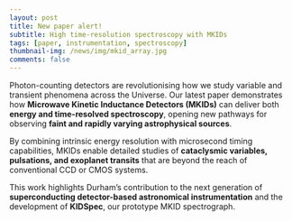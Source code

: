 ```yaml
---
layout: post
title: New paper alert!
subtitle: High time-resolution spectroscopy with MKIDs
tags: [paper, instrumentation, spectroscopy]
thumbnail-img: /news/img/mkid_array.jpg
comments: false
---
```


Photon-counting detectors are revolutionising how we study variable and transient phenomena across the Universe. Our latest paper demonstrates how **Microwave Kinetic Inductance Detectors (MKIDs)** can deliver both **energy and time-resolved spectroscopy**, opening new pathways for observing **faint and rapidly varying astrophysical sources**.

By combining intrinsic energy resolution with microsecond timing capabilities, MKIDs enable detailed studies of **cataclysmic variables, pulsations, and exoplanet transits** that are beyond the reach of conventional CCD or CMOS systems.  

This work highlights Durham’s contribution to the next generation of **superconducting detector-based astronomical instrumentation** and the development of **KIDSpec**, our prototype MKID spectrograph.
